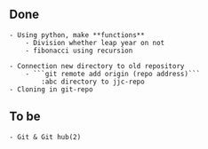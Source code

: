 ## Done

	- Using python, make **functions**
		- Division whether leap year on not
		- fibonacci using recursion

	- Connection new directory to old repository
		- ```git remote add origin (repo address)```
			:abc directory to jjc-repo
	- Cloning in git-repo 

## To be

	- Git & Git hub(2)
